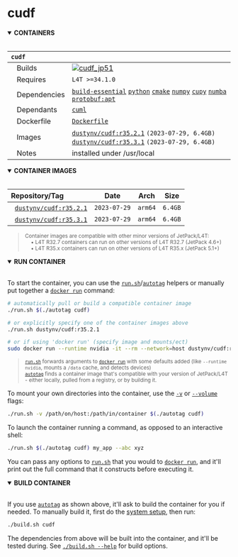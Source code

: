 # cudf

<details open>
<summary><b>CONTAINERS</b></summary>
<br>

| **`cudf`** | |
| :-- | :-- |
| &nbsp;&nbsp;&nbsp;Builds | [![`cudf_jp51`](https://img.shields.io/github/actions/workflow/status/dusty-nv/jetson-containers/cudf_jp51.yml?label=cudf:jp51)](https://github.com/dusty-nv/jetson-containers/actions/workflows/cudf_jp51.yml) |
| &nbsp;&nbsp;&nbsp;Requires | `L4T >=34.1.0` |
| &nbsp;&nbsp;&nbsp;Dependencies | [`build-essential`](/packages/build-essential) [`python`](/packages/python) [`cmake`](/packages/cmake/cmake_pip) [`numpy`](/packages/numpy) [`cupy`](/packages/cupy) [`numba`](/packages/numba) [`protobuf:apt`](/packages/protobuf/protobuf_apt) |
| &nbsp;&nbsp;&nbsp;Dependants | [`cuml`](/packages/rapids/cuml) |
| &nbsp;&nbsp;&nbsp;Dockerfile | [`Dockerfile`](Dockerfile) |
| &nbsp;&nbsp;&nbsp;Images | [`dustynv/cudf:r35.2.1`](https://hub.docker.com/r/dustynv/cudf/tags) `(2023-07-29, 6.4GB)`<br>[`dustynv/cudf:r35.3.1`](https://hub.docker.com/r/dustynv/cudf/tags) `(2023-07-29, 6.4GB)` |
| &nbsp;&nbsp;&nbsp;Notes | installed under /usr/local |

</details>

<details open>
<summary><b>CONTAINER IMAGES</b></summary>
<br>

| Repository/Tag | Date | Arch | Size |
| :-- | :--: | :--: | :--: |
| &nbsp;&nbsp;[`dustynv/cudf:r35.2.1`](https://hub.docker.com/r/dustynv/cudf/tags) | `2023-07-29` | `arm64` | `6.4GB` |
| &nbsp;&nbsp;[`dustynv/cudf:r35.3.1`](https://hub.docker.com/r/dustynv/cudf/tags) | `2023-07-29` | `arm64` | `6.4GB` |

> <sub>Container images are compatible with other minor versions of JetPack/L4T:</sub><br>
> <sub>&nbsp;&nbsp;&nbsp;&nbsp;• L4T R32.7 containers can run on other versions of L4T R32.7 (JetPack 4.6+)</sub><br>
> <sub>&nbsp;&nbsp;&nbsp;&nbsp;• L4T R35.x containers can run on other versions of L4T R35.x (JetPack 5.1+)</sub><br>
</details>

<details open>
<summary><b>RUN CONTAINER</b></summary>
<br>

To start the container, you can use the [`run.sh`](/docs/run.md)/[`autotag`](/docs/run.md#autotag) helpers or manually put together a [`docker run`](https://docs.docker.com/engine/reference/commandline/run/) command:
```bash
# automatically pull or build a compatible container image
./run.sh $(./autotag cudf)

# or explicitly specify one of the container images above
./run.sh dustynv/cudf:r35.2.1

# or if using 'docker run' (specify image and mounts/ect)
sudo docker run --runtime nvidia -it --rm --network=host dustynv/cudf:r35.2.1
```
> <sup>[`run.sh`](/docs/run.md) forwards arguments to [`docker run`](https://docs.docker.com/engine/reference/commandline/run/) with some defaults added (like `--runtime nvidia`, mounts a `/data` cache, and detects devices)</sup><br>
> <sup>[`autotag`](/docs/run.md#autotag) finds a container image that's compatible with your version of JetPack/L4T - either locally, pulled from a registry, or by building it.</sup>

To mount your own directories into the container, use the [`-v`](https://docs.docker.com/engine/reference/commandline/run/#volume) or [`--volume`](https://docs.docker.com/engine/reference/commandline/run/#volume) flags:
```bash
./run.sh -v /path/on/host:/path/in/container $(./autotag cudf)
```
To launch the container running a command, as opposed to an interactive shell:
```bash
./run.sh $(./autotag cudf) my_app --abc xyz
```
You can pass any options to [`run.sh`](/docs/run.md) that you would to [`docker run`](https://docs.docker.com/engine/reference/commandline/run/), and it'll print out the full command that it constructs before executing it.
</details>
<details open>
<summary><b>BUILD CONTAINER</b></summary>
<br>

If you use [`autotag`](/docs/run.md#autotag) as shown above, it'll ask to build the container for you if needed.  To manually build it, first do the [system setup](/docs/setup.md), then run:
```bash
./build.sh cudf
```
The dependencies from above will be built into the container, and it'll be tested during.  See [`./build.sh --help`](/jetson_containers/build.py) for build options.
</details>
